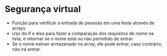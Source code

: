 # Segurança virtual

* Função para verificar a entrada de pessoas em uma festa através de arrays 
* Uso do if e else para fazer a comparação dos requisitos de nome na lista, e retornar se o nome está ou não permitido de entrar.
* Se o nome estiver armazenado no array, ele pode entrar, caso contrário, não irá entrar.
